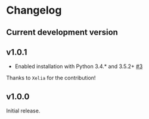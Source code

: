 # Changelog

## Current development version

## v1.0.1

- Enabled installation with Python 3.4.* and 3.5.2+ [#3](https://github.com/kensho-technologies/pytest-annotate/pull/3)

Thanks to `Xelia` for the contribution!

## v1.0.0

Initial release.
